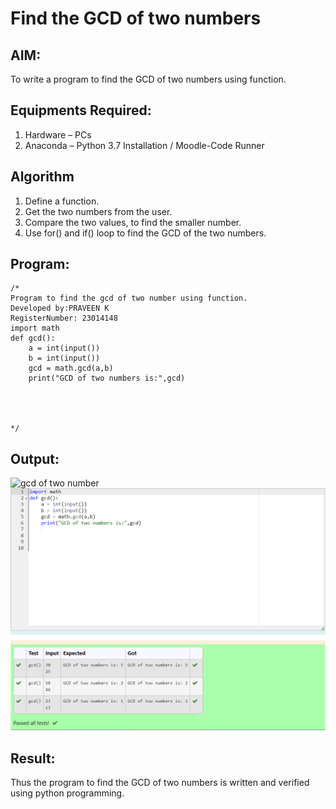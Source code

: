 # Find the GCD of two numbers

## AIM:
To write a program to find the GCD of two numbers using function.

## Equipments Required:
1. Hardware – PCs
2. Anaconda – Python 3.7 Installation / Moodle-Code Runner

## Algorithm
1. Define a function.
2. Get the two numbers from the user.
3. Compare the two values, to find the smaller number.
4. Use for() and if() loop to find the GCD of the two numbers.

## Program:
```
/*
Program to find the gcd of two number using function.
Developed by:PRAVEEN K 
RegisterNumber: 23014148 
import math
def gcd():
    a = int(input())
    b = int(input())
    gcd = math.gcd(a,b)
    print("GCD of two numbers is:",gcd)
        
  
 

*/
```

## Output:
![gcd of two number](gcd.png)
 ![Alt text](<gcd of two numbers.png>)

## Result:
Thus the program to find the GCD of two numbers is written and verified using python programming.
